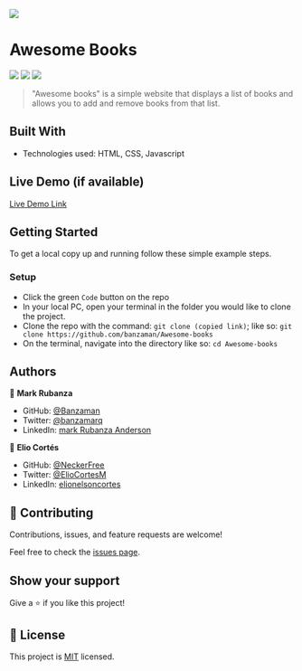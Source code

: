 ![](https://img.shields.io/badge/Microverse-blueviolet)

# Awesome Books

![](https://img.shields.io/badge/Academic-blue)
![](https://img.shields.io/badge/HTML-red)
![](https://img.shields.io/badge/JavaScript-yellow)


> "Awesome books" is a simple website that displays a list of books and allows you to add and remove books from that list.


## Built With

- Technologies used: HTML, CSS, Javascript

## Live Demo (if available)

[Live Demo Link]()


## Getting Started

To get a local copy up and running follow these simple example steps.

### Setup
- Click the green `Code` button on the repo
- In your local PC, open your terminal in the folder you would like to clone the project.
- Clone the repo with the command: `git clone (copied link)`; like so: `git clone https://github.com/banzaman/Awesome-books`
- On the terminal, navigate into the directory like so: `cd Awesome-books`

## Authors

👤 **Mark Rubanza**

- GitHub: [@Banzaman](https://github.com/banzaman)
- Twitter: [@banzamarq](https://twitter.com/banzamarq10)
- LinkedIn: [mark Rubanza Anderson](https://www.linkedin.com/in/mark-rubanza-anderson-4399a2211/)

👤 **Elio Cortés**

- GitHub: [@NeckerFree](https://github.com/NeckerFree)
- Twitter: [@ElioCortesM](https://twitter.com/ElioCortesM)
- LinkedIn: [elionelsoncortes](https://www.linkedin.com/in/elionelsoncortes/)

## 🤝 Contributing

Contributions, issues, and feature requests are welcome!

Feel free to check the [issues page](https://github.com/banzaman/Awesome-books/issues).

## Show your support

Give a ⭐️ if you like this project!

## 📝 License

This project is [MIT](./MIT.md) licensed.
